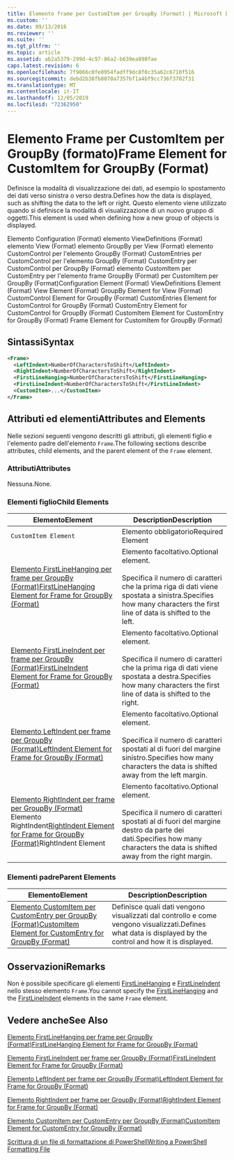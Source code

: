 ```yaml
---
title: Elemento frame per CustomItem per GroupBy (Format) | Microsoft Docs
ms.custom: ''
ms.date: 09/13/2016
ms.reviewer: ''
ms.suite: ''
ms.tgt_pltfrm: ''
ms.topic: article
ms.assetid: ab2a5379-299d-4c97-86a2-b639ea890fae
caps.latest.revision: 6
ms.openlocfilehash: 7f9066c0fe0954fadff9dc8f0c35a62c6710f516
ms.sourcegitcommit: debd2b38fb8070a7357bf1a4bf9cc736f3702f31
ms.translationtype: MT
ms.contentlocale: it-IT
ms.lasthandoff: 12/05/2019
ms.locfileid: "72362950"
---
```

# <a name="frame-element-for-customitem-for-groupby-format"></a><span data-ttu-id="5838a-102">Elemento Frame per CustomItem per GroupBy (formato)</span><span class="sxs-lookup"><span data-stu-id="5838a-102">Frame Element for CustomItem for GroupBy (Format)</span></span>

<span data-ttu-id="5838a-103">Definisce la modalità di visualizzazione dei dati, ad esempio lo spostamento dei dati verso sinistra o verso destra.</span><span class="sxs-lookup"><span data-stu-id="5838a-103">Defines how the data is displayed, such as shifting the data to the left or right.</span></span> <span data-ttu-id="5838a-104">Questo elemento viene utilizzato quando si definisce la modalità di visualizzazione di un nuovo gruppo di oggetti.</span><span class="sxs-lookup"><span data-stu-id="5838a-104">This element is used when defining how a new group of objects is displayed.</span></span>

<span data-ttu-id="5838a-105">Elemento Configuration (Format) elemento ViewDefinitions (Format) elemento View (Format) elemento GroupBy per View (Format) elemento CustomControl per l'elemento GroupBy (Format) CustomEntries per CustomControl per l'elemento GroupBy (Format) CustomEntry per CustomControl per GroupBy (Format) elemento CustomItem per CustomEntry per l'elemento frame GroupBy (Format) per CustomItem per GroupBy (Format)</span><span class="sxs-lookup"><span data-stu-id="5838a-105">Configuration Element (Format) ViewDefinitions Element (Format) View Element (Format) GroupBy Element for View (Format) CustomControl Element for GroupBy (Format) CustomEntries Element for CustomControl for GroupBy (Format) CustomEntry Element for CustomControl for GroupBy (Format) CustomItem Element for CustomEntry for GroupBy (Format) Frame Element for CustomItem for GroupBy (Format)</span></span>

## <a name="syntax"></a><span data-ttu-id="5838a-106">Sintassi</span><span class="sxs-lookup"><span data-stu-id="5838a-106">Syntax</span></span>

```xml
<Frame>
  <LeftIndent>NumberOfCharactersToShift</LeftIndent>
  <RightIndent>NumberOfCharactersToShift</RightIndent>
  <FirstLineHanging>NumberOfCharactersToShift</FirstLineHanging>
  <FirstLineIndent>NumberOfCharactersToShift</FirstLineIndent>
  <CustomItem>...</CustomItem>
</Frame>
```

## <a name="attributes-and-elements"></a><span data-ttu-id="5838a-107">Attributi ed elementi</span><span class="sxs-lookup"><span data-stu-id="5838a-107">Attributes and Elements</span></span>

<span data-ttu-id="5838a-108">Nelle sezioni seguenti vengono descritti gli attributi, gli elementi figlio e l'elemento padre dell'elemento `Frame`.</span><span class="sxs-lookup"><span data-stu-id="5838a-108">The following sections describe attributes, child elements, and the parent element of the `Frame` element.</span></span>

### <a name="attributes"></a><span data-ttu-id="5838a-109">Attributi</span><span class="sxs-lookup"><span data-stu-id="5838a-109">Attributes</span></span>

<span data-ttu-id="5838a-110">Nessuna.</span><span class="sxs-lookup"><span data-stu-id="5838a-110">None.</span></span>

### <a name="child-elements"></a><span data-ttu-id="5838a-111">Elementi figlio</span><span class="sxs-lookup"><span data-stu-id="5838a-111">Child Elements</span></span>

|<span data-ttu-id="5838a-112">Elemento</span><span class="sxs-lookup"><span data-stu-id="5838a-112">Element</span></span>|<span data-ttu-id="5838a-113">Description</span><span class="sxs-lookup"><span data-stu-id="5838a-113">Description</span></span>|
|-------------|-----------------|
|`CustomItem Element`|<span data-ttu-id="5838a-114">Elemento obbligatorio</span><span class="sxs-lookup"><span data-stu-id="5838a-114">Required Element</span></span>|
|[<span data-ttu-id="5838a-115">Elemento FirstLineHanging per frame per GroupBy (Format)</span><span class="sxs-lookup"><span data-stu-id="5838a-115">FirstLineHanging Element for Frame for GroupBy (Format)</span></span>](./firstlinehanging-element-for-frame-for-groupby-format.md)|<span data-ttu-id="5838a-116">Elemento facoltativo.</span><span class="sxs-lookup"><span data-stu-id="5838a-116">Optional element.</span></span><br /><br /> <span data-ttu-id="5838a-117">Specifica il numero di caratteri che la prima riga di dati viene spostata a sinistra.</span><span class="sxs-lookup"><span data-stu-id="5838a-117">Specifies how many characters the first line of data is shifted to the left.</span></span>|
|[<span data-ttu-id="5838a-118">Elemento FirstLineIndent per frame per GroupBy (Format)</span><span class="sxs-lookup"><span data-stu-id="5838a-118">FirstLineIndent Element for Frame for GroupBy (Format)</span></span>](./firstlineindent-element-for-frame-for-groupby-format.md)|<span data-ttu-id="5838a-119">Elemento facoltativo.</span><span class="sxs-lookup"><span data-stu-id="5838a-119">Optional element.</span></span><br /><br /> <span data-ttu-id="5838a-120">Specifica il numero di caratteri che la prima riga di dati viene spostata a destra.</span><span class="sxs-lookup"><span data-stu-id="5838a-120">Specifies how many characters the first line of data is shifted to the right.</span></span>|
|[<span data-ttu-id="5838a-121">Elemento LeftIndent per frame per GroupBy (Format)</span><span class="sxs-lookup"><span data-stu-id="5838a-121">LeftIndent Element for Frame for GroupBy (Format)</span></span>](./leftindent-element-for-frame-for-groupby-format.md)|<span data-ttu-id="5838a-122">Elemento facoltativo.</span><span class="sxs-lookup"><span data-stu-id="5838a-122">Optional element.</span></span><br /><br /> <span data-ttu-id="5838a-123">Specifica il numero di caratteri spostati al di fuori del margine sinistro.</span><span class="sxs-lookup"><span data-stu-id="5838a-123">Specifies how many characters the data is shifted away from the left margin.</span></span>|
|<span data-ttu-id="5838a-124">[Elemento RightIndent per frame per GroupBy (Format)](./rightindent-element-for-frame-for-groupby-format.md) Elemento RightIndent</span><span class="sxs-lookup"><span data-stu-id="5838a-124">[RightIndent Element for Frame for GroupBy (Format)](./rightindent-element-for-frame-for-groupby-format.md)RightIndent Element</span></span>|<span data-ttu-id="5838a-125">Elemento facoltativo.</span><span class="sxs-lookup"><span data-stu-id="5838a-125">Optional element.</span></span><br /><br /> <span data-ttu-id="5838a-126">Specifica il numero di caratteri spostati al di fuori del margine destro da parte dei dati.</span><span class="sxs-lookup"><span data-stu-id="5838a-126">Specifies how many characters the data is shifted away from the right margin.</span></span>|

### <a name="parent-elements"></a><span data-ttu-id="5838a-127">Elementi padre</span><span class="sxs-lookup"><span data-stu-id="5838a-127">Parent Elements</span></span>

|<span data-ttu-id="5838a-128">Elemento</span><span class="sxs-lookup"><span data-stu-id="5838a-128">Element</span></span>|<span data-ttu-id="5838a-129">Description</span><span class="sxs-lookup"><span data-stu-id="5838a-129">Description</span></span>|
|-------------|-----------------|
|[<span data-ttu-id="5838a-130">Elemento CustomItem per CustomEntry per GroupBy (Format)</span><span class="sxs-lookup"><span data-stu-id="5838a-130">CustomItem Element for CustomEntry for GroupBy (Format)</span></span>](./customitem-element-for-customentry-for-groupby-format.md)|<span data-ttu-id="5838a-131">Definisce quali dati vengono visualizzati dal controllo e come vengono visualizzati.</span><span class="sxs-lookup"><span data-stu-id="5838a-131">Defines what data is displayed by the control and how it is displayed.</span></span>|

## <a name="remarks"></a><span data-ttu-id="5838a-132">Osservazioni</span><span class="sxs-lookup"><span data-stu-id="5838a-132">Remarks</span></span>

<span data-ttu-id="5838a-133">Non è possibile specificare gli elementi [FirstLineHanging](./firstlinehanging-element-for-frame-for-groupby-format.md) e [FirstLineIndent](./firstlineindent-element-for-frame-for-groupby-format.md) nello stesso elemento `Frame`.</span><span class="sxs-lookup"><span data-stu-id="5838a-133">You cannot specify the [FirstLineHanging](./firstlinehanging-element-for-frame-for-groupby-format.md) and the [FirstLineIndent](./firstlineindent-element-for-frame-for-groupby-format.md) elements in the same `Frame` element.</span></span>

## <a name="see-also"></a><span data-ttu-id="5838a-134">Vedere anche</span><span class="sxs-lookup"><span data-stu-id="5838a-134">See Also</span></span>

[<span data-ttu-id="5838a-135">Elemento FirstLineHanging per frame per GroupBy (Format)</span><span class="sxs-lookup"><span data-stu-id="5838a-135">FirstLineHanging Element for Frame for GroupBy (Format)</span></span>](./firstlinehanging-element-for-frame-for-groupby-format.md)

[<span data-ttu-id="5838a-136">Elemento FirstLineIndent per frame per GroupBy (Format)</span><span class="sxs-lookup"><span data-stu-id="5838a-136">FirstLineIndent Element for Frame for GroupBy (Format)</span></span>](./firstlineindent-element-for-frame-for-groupby-format.md)

[<span data-ttu-id="5838a-137">Elemento LeftIndent per frame per GroupBy (Format)</span><span class="sxs-lookup"><span data-stu-id="5838a-137">LeftIndent Element for Frame for GroupBy (Format)</span></span>](./leftindent-element-for-frame-for-groupby-format.md)

[<span data-ttu-id="5838a-138">Elemento RightIndent per frame per GroupBy (Format)</span><span class="sxs-lookup"><span data-stu-id="5838a-138">RightIndent Element for Frame for GroupBy (Format)</span></span>](./rightindent-element-for-frame-for-groupby-format.md)

[<span data-ttu-id="5838a-139">Elemento CustomItem per CustomEntry per GroupBy (Format)</span><span class="sxs-lookup"><span data-stu-id="5838a-139">CustomItem Element for CustomEntry for GroupBy (Format)</span></span>](./customitem-element-for-customentry-for-groupby-format.md)

[<span data-ttu-id="5838a-140">Scrittura di un file di formattazione di PowerShell</span><span class="sxs-lookup"><span data-stu-id="5838a-140">Writing a PowerShell Formatting File</span></span>](./writing-a-powershell-formatting-file.md)
